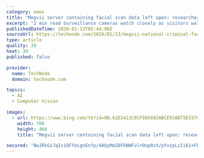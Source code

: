 ```yaml
---
category: news
title: "Megvii server containing facial scan data left open: researcher"
excerpt: "2 min read Surveillance cameras watch closely as visitors walk around the Bund in Shanghai, China on April 4, 2019. (Image credit: TechNode/Eugene Tang) Facial recognition data from millions of public surveillance cameras in China accessible online through a server belonging to artificial intelligence (AI) startup Megvii had been left unsecured ..."
publishedDateTime: 2020-01-13T05:44:00Z
sourceUrl: https://technode.com/2020/01/13/megvii-national-criminal-facial-recognition-server-left-unsecured-online-report/
type: article
quality: 39
heat: 39
published: false

provider:
  name: TechNode
  domain: technode.com

topics:
  - AI
  - Computer Vision

images:
  - url: https://www.bing.com/th?id=ON.61D2413C8CF085882ABCE93AD75E537C
    width: 700
    height: 466
    title: "Megvii server containing facial scan data left open: researcher"

secured: "BwJRkGzJqIv1QFfeLgnEnfp/4AQyMmZ8F6NWFvl+Onp0zX/pYxzpLzIi61+FFvIcZ4/VK/zdMkgjBJvmE25lY6SMH9u/Bn54FlQ3fPa8MM28kEZ0eYs2HzePCkq1E44J7aVb/rqz28S9I11Y86Yn7AgW4NxaqzWtWG+KENBiUiPy6ExzhKVrdtPkLIz68EPn9ICCay+W6W4xMDRNu5LKUqOCw+EQNzA6GaNZa4/SeAnXCOkA2NEdjpTglewEGm0/J9sBQbGNcKlMyLgeA+iqhw==;2XikEG45IKu4Dl30u80Xlg=="
---
```


